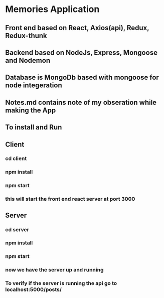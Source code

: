 # Memories Application

## Front end based on React, Axios(api), Redux, Redux-thunk
## Backend based on NodeJs, Express, Mongoose and Nodemon
## Database is MongoDb based with mongoose for node integeration
## Notes.md contains note of my obseration while making the App

## To install and Run
## Client
### cd client
### npm install
### npm start
### this will start the front end react server at port 3000

## Server
### cd server
### npm install 
### npm start
### now we have the server up and running
### To verify if the server is running the api go to localhost:5000/posts/
